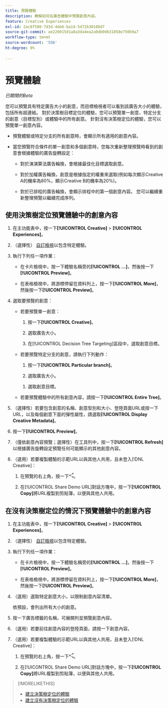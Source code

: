```yaml
---
title: 預覽體驗
description: 瞭解如何在廣告體驗中預覽創意內容。
feature: Creative Experiences
exl-id: 2ac8f580-7d3d-4de6-ba14-5d72b30188d7
source-git-commit: ae226015d1a8a3da4ea2a0db0db31858e750b9a7
workflow-type: tm+mt
source-wordcount: '556'
ht-degree: 0%

---
```


# 預覽體驗

*已關閉的Beta*

您可以預覽具有特定廣告大小的創意，而目標檢視者可以看到該廣告大小的體驗，包括所有超連結。 對於決策樹目標定位的體驗，您可以預覽單一創意、特定分支的創意（目標型別）或體驗中的所有創意。 針對沒有決策樹定位的體驗，您可以預覽單一創意內容。<!-- verify -->

* 預覽體驗或特定分支的所有創意時，會顯示所有適用的創意內容。

* 當您預覽符合條件的單一創意和多個創意時，您每次重新整理預覽時看到的創意會根據體驗的廣告旋轉設定：

   * 對於演演算法廣告輪換，會根據最佳化目標選取創意。

   * 對於加權廣告輪換，創意是根據指定的權重來選取(例如每次顯示Creative A的機率為80%，顯示Creative B的機率為20%)。

   * 對於已排程的廣告輪換，會顯示排程中的第一個創意內容。 您可以繼續重新整理預覽以繼續完成序列。<!-- Refresh isn't there as of 2/3 -->

## 使用決策樹定位預覽體驗中的創意內容

1. 在主功能表中，按一下&#x200B;**[!UICONTROL Creative]** > **[!UICONTROL Experiences]**。

1. （選擇性） [自訂檢視](/help/creative/introduction/customize-data-views.md)以包含特定體驗。

1. 執行下列任一項作業：

   * 在卡片檢視中，按一下體驗名稱旁的&#x200B;**[!UICONTROL ...]**，然後按一下&#x200B;**[!UICONTROL Preview]**。

   * 在表格檢視中，將游標停留在資料列上，按一下&#x200B;**[!UICONTROL More]**，然後按一下&#x200B;**[!UICONTROL Preview]**。

1. 選取要預覽的創意：

   * 若要預覽單一創意：

      1. 按一下&#x200B;**[!UICONTROL Creative]**。

      1. 選取廣告大小。

      1. 在[!UICONTROL Decision Tree Targeting]區段中，選取創意目標。

   * 若要預覽特定分支的創意，請執行下列動作：

      1. 按一下&#x200B;**[!UICONTROL Particular branch]**。

      1. 選取廣告大小。

     <!-- I don't see this as of 2/3:
     1. Select whether to group the creatives by Rotation Type or Ad Size.
     -->

      1. 選取創意目標。

   * 若要預覽體驗中的所有創意內容，請按一下&#x200B;**[!UICONTROL Entire Tree]**。

     <!-- I don't see this as of 2/3:
     1. Click **[!UICONTROL Entire Tree]**.
     1. Select the ad size.
     1. Select whether to group the creatives by Rotation Type or Ad Size.
     -->

1. （選擇性）若要包含創意的名稱、創意型別和大小、登陸頁面URL或按一下URL，以及每個創意下面的彈性屬性，請選取&#x200B;**[!UICONTROL Display Creative Metadata]**。

1. 按一下&#x200B;**[!UICONTROL Preview]**。

1. （僅依創意內容預覽；選擇性）在工具列中，按一下&#x200B;**[!UICONTROL Refresh]**&#x200B;以根據廣告旋轉設定預覽任何可能顯示的其他創意內容。<!-- I don't see this as of 2/3 -->

1. （選用）若要複製體驗的示範URL以與其他人共用，且未登入[!DNL Creative]：

   1. 在預覽的右上角，按一下![共用](/help/creative/assets/share.png "共用")。

   1. 在[!UICONTROL Share Demo URL]對話方塊中，按一下&#x200B;**[!UICONTROL Copy]**&#x200B;將URL複製到剪貼簿，以便與其他人共用。

## 在沒有決策樹定位的情況下預覽體驗中的創意內容

1. 在主功能表中，按一下&#x200B;**[!UICONTROL Creative]** > **[!UICONTROL Experiences]**。

1. （選擇性） [自訂檢視](/help/creative/introduction/customize-data-views.md)以包含特定體驗。

1. 執行下列任一項作業：

   * 在卡片檢視中，按一下體驗名稱旁的&#x200B;**[!UICONTROL ...]**，然後按一下&#x200B;**[!UICONTROL Preview]**。

   * 在表格檢視中，將游標停留在資料列上，按一下&#x200B;**[!UICONTROL More]**，然後按一下&#x200B;**[!UICONTROL Preview]**。

1. （選用）選取特定創意大小，以限制創意內容清單。

   依預設，會列出所有大小的創意。

1. 按一下廣告標籤的名稱，可展開列並預覽創意內容。

1. （選用）若要前往創意內容的登陸頁面，請按一下創意內容。

   <!-- Verify:  Will the creative click be tracked like a regular ad click but not linked to a publisher and placement? Explain effect/consequences. -->

1. （選用）若要複製體驗的示範URL以與其他人共用，且未登入[!DNL Creative]：

   1. 在預覽的右上角，按一下![共用](/help/creative/assets/share.png "共用")。

   1. 在[!UICONTROL Share Demo URL]對話方塊中，按一下&#x200B;**[!UICONTROL Copy]**&#x200B;將URL複製到剪貼簿，以便與其他人共用。

>[!MORELIKETHIS]
>
>* [建立決策樹定位的體驗](experience-create-targeting.md)
>* [建立沒有決策樹定位的體驗](/help/creative/experiences/experience-create-no-targeting.md)
